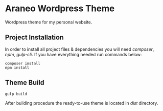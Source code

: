# Araneo Wordpress Theme

Wordpress theme for my personal website.


## Project Installation

In order to install all project files & dependencies you will need _composer_, _npm_, _gulp-cli_.
If you have everything needed run commands below:

```
composer install
npm install
```

## Theme Build

```
gulp build
```

After building procedure the ready-to-use theme is located in _dist_ directory.